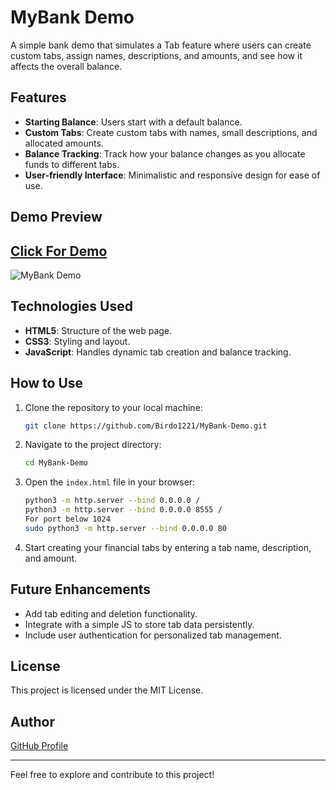 # MyBank Demo

A simple bank demo that simulates a Tab feature where users can create custom tabs, assign names, descriptions, and amounts, and see how it affects the overall balance.

## Features

- **Starting Balance**: Users start with a default balance.
- **Custom Tabs**: Create custom tabs with names, small descriptions, and allocated amounts.
- **Balance Tracking**: Track how your balance changes as you allocate funds to different tabs.
- **User-friendly Interface**: Minimalistic and responsive design for ease of use.

## Demo Preview
## [Click For Demo](https://appdemo.birdo.ovh)
![MyBank Demo](https://github.com/user-attachments/assets/ded59947-a449-4fea-850f-33472b32c815)

## Technologies Used

- **HTML5**: Structure of the web page.
- **CSS3**: Styling and layout.
- **JavaScript**: Handles dynamic tab creation and balance tracking.
  
## How to Use

1. Clone the repository to your local machine:
    ```bash
    git clone https://github.com/Birdo1221/MyBank-Demo.git
    ```

2. Navigate to the project directory:
    ```bash
    cd MyBank-Demo
    ```

3. Open the `index.html` file in your browser:
    ```bash
    python3 -m http.server --bind 0.0.0.0 /
    python3 -m http.server --bind 0.0.0.0 8555 /
    For port below 1024 
    sudo python3 -m http.server --bind 0.0.0.0 80 
    ```

4. Start creating your financial tabs by entering a tab name, description, and amount.

## Future Enhancements

- Add tab editing and deletion functionality.
- Integrate with a simple JS to store tab data persistently.
- Include user authentication for personalized tab management.

## License

This project is licensed under the MIT License.

## Author

[GitHub Profile](https://github.com/Birdo1221)

---

Feel free to explore and contribute to this project!
